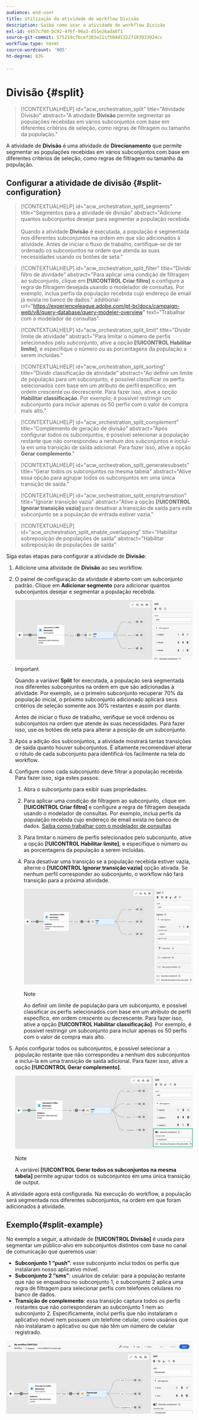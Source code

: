 ```yaml
---
audience: end-user
title: Utilização da atividade de workflow Divisão
description: Saiba como usar a atividade de workflow Divisão
exl-id: 4457c70d-bc92-476f-90a3-d51e26ada8f1
source-git-commit: 575219c7bcef303e211f504d13227183933924cc
workflow-type: tm+mt
source-wordcount: '905'
ht-degree: 83%

---
```


# Divisão {#split}

>[!CONTEXTUALHELP]
>id="acw_orchestration_split"
>title="Atividade Divisão"
>abstract="A atividade **Divisão** permite segmentar as populações recebidas em vários subconjuntos com base em diferentes critérios de seleção, como regras de filtragem ou tamanho da população."

A atividade de **Divisão** é uma atividade de **Direcionamento** que permite segmentar as populações recebidas em vários subconjuntos com base em diferentes critérios de seleção, como regras de filtragem ou tamanho da população.

## Configurar a atividade de divisão {#split-configuration}

>[!CONTEXTUALHELP]
>id="acw_orchestration_split_segments"
>title="Segmentos para a atividade de divisão"
>abstract="Adicione quantos subconjuntos desejar para segmentar a população recebida.<br/></br>Quando a atividade **Divisão** é executada, a população é segmentada nos diferentes subconjuntos na ordem em que são adicionados à atividade. Antes de iniciar o fluxo de trabalho, certifique-se de ter ordenado os subconjuntos na ordem que atenda às suas necessidades usando os botões de seta."

>[!CONTEXTUALHELP]
>id="acw_orchestration_split_filter"
>title="Dividir filtro de atividade"
>abstract="Para aplicar uma condição de filtragem ao subconjunto, clique em **[!UICONTROL Criar filtro]** e configure a regra de filtragem desejada usando o modelador de consultas. Por exemplo, inclua perfis da população recebida cujo endereço de email já exista no banco de dados."
>additional-url="https://experienceleague.adobe.com/pt-br/docs/campaign-web/v8/query-database/query-modeler-overview" text="Trabalhar com o modelador de consultas"

>[!CONTEXTUALHELP]
>id="acw_orchestration_split_limit"
>title="Dividir limite de atividade"
>abstract="Para limitar o número de perfis selecionados pelo subconjunto, ative a opção **[!UICONTROL Habilitar limite]**, e especifique o número ou as porcentagens da população a serem incluídas."

>[!CONTEXTUALHELP]
>id="acw_orchestration_split_sorting"
>title="Dividir classificação de atividade"
>abstract="Ao definir um limite de população para um subconjunto, é possível classificar os perfis selecionados com base em um atributo de perfil específico, em ordem crescente ou decrescente. Para fazer isso, ative a opção **Habilitar classificação**. Por exemplo, é possível restringir um subconjunto para incluir apenas os 50 perfis com o valor de compra mais alto."

>[!CONTEXTUALHELP]
>id="acw_orchestration_split_complement"
>title="Complemento de geração de divisão"
>abstract="Após configurar todos os subconjuntos, é possível selecionar a população restante que não correspondeu a nenhum dos subconjuntos e incluí-la em uma transição de saída adicional. Para fazer isso, ative a opção **Gerar complemento**."

>[!CONTEXTUALHELP]
>id="acw_orchestration_split_generatesubsets"
>title="Gerar todos os subconjuntos na mesma tabela"
>abstract="Ative essa opção para agrupar todos os subconjuntos em uma única transição de saída."

>[!CONTEXTUALHELP]
>id="acw_orchestration_split_emptytransition"
>title="Ignorar transição vazia"
>abstract="Ative a opção **[!UICONTROL Ignorar transição vazia]** para desativar a transição de saída para este subconjunto se a população de entrada estiver vazia."

>[!CONTEXTUALHELP]
>id="acw_orchestration_split_enable_overlapping"
>title="Habilitar sobreposição de populações de saída"
>abstract="Habilitar sobreposição de populações de saída"

Siga estas etapas para configurar a atividade de **Divisão**:

1. Adicione uma atividade de **Divisão** ao seu workflow.

1. O painel de configuração da atividade é aberto com um subconjunto padrão. Clique em **Adicionar segmento** para adicionar quantos subconjuntos desejar e segmentar a população recebida.

   ![](../assets/workflow-split.png)

   >[!IMPORTANT]
   >
   >Quando a variável **Split** for executada, a população será segmentada nos diferentes subconjuntos na ordem em que são adicionadas à atividade. Por exemplo, se o primeiro subconjunto recuperar 70% da população inicial, o próximo subconjunto adicionado aplicará seus critérios de seleção somente aos 30% restantes e assim por diante.
   >
   >Antes de iniciar o fluxo de trabalho, verifique se você ordenou os subconjuntos na ordem que atende às suas necessidades. Para fazer isso, use os botões de seta para alterar a posição de um subconjunto.

1. Após a adição dos subconjuntos, a atividade mostrará tantas transições de saída quanto houver subconjuntos. É altamente recomendável alterar o rótulo de cada subconjunto para identificá-los facilmente na tela do workflow.

1. Configure como cada subconjunto deve filtrar a população recebida. Para fazer isso, siga estes passos:

   1. Abra o subconjunto para exibir suas propriedades.

   1. Para aplicar uma condição de filtragem ao subconjunto, clique em **[!UICONTROL Criar filtro]** e configure a regra de filtragem desejada usando o modelador de consultas. Por exemplo, inclua perfis da população recebida cujo endereço de email exista no banco de dados. [Saiba como trabalhar com o modelador de consultas](../../query/query-modeler-overview.md)

   1. Para limitar o número de perfis selecionados pelo subconjunto, ative a opção **[!UICONTROL Habilitar limite]**, e especifique o número ou as porcentagens da população a serem incluídas.

   1. Para desativar uma transição se a população recebida estiver vazia, alterne o **[!UICONTROL Ignorar transição vazia]** opção ativada. Se nenhum perfil corresponder ao subconjunto, o workflow não fará transição para a próxima atividade.

      ![](../assets/workflow-split-subset.png)


      >[!NOTE]
      >
      >Ao definir um limite de população para um subconjunto, é possível classificar os perfis selecionados com base em um atributo de perfil específico, em ordem crescente ou decrescente. Para fazer isso, ative a opção **[!UICONTROL Habilitar classificação]**. Por exemplo, é possível restringir um subconjunto para incluir apenas os 50 perfis com o valor de compra mais alto.

1. Após configurar todos os subconjuntos, é possível selecionar a população restante que não correspondeu a nenhum dos subconjuntos e incluí-la em uma transição de saída adicional. Para fazer isso, ative a opção **[!UICONTROL Gerar complemento]**.

   ![](../assets/workflow-split-complement.png)

   >[!NOTE]
   >
   >A variável **[!UICONTROL Gerar todos os subconjuntos na mesma tabela]** permite agrupar todos os subconjuntos em uma única transição de output.

A atividade agora está configurada. Na execução do workflow, a população será segmentada nos diferentes subconjuntos, na ordem em que foram adicionados à atividade.

## Exemplo{#split-example}

No exemplo a seguir, a atividade de **[!UICONTROL Divisão]** é usada para segmentar um público-alvo em subconjuntos distintos com base no canal de comunicação que queremos usar:

* **Subconjunto 1 “push”**: esse subconjunto inclui todos os perfis que instalaram nosso aplicativo móvel.
* **Subconjunto 2 “sms”**: usuários de celular: para a população restante que não se enquadrou no subconjunto 1, o subconjunto 2 aplica uma regra de filtragem para selecionar perfis com telefones celulares no banco de dados.
* **Transição de complemento**: essa transição captura todos os perfis restantes que não corresponderam ao subconjunto 1 nem ao subconjunto 2. Especificamente, inclui perfis que não instalaram o aplicativo móvel nem possuem um telefone celular, como usuários que não instalaram o aplicativo ou que não têm um número de celular registrado.

![](../assets/workflow-split-example.png)
